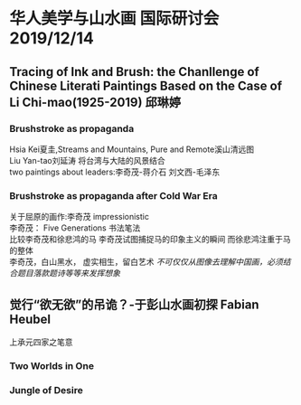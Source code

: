 # 华人美学与山水画 国际研讨会 2019/12/14   
## Tracing of Ink and Brush: the Chanllenge of Chinese Literati Paintings Based on the Case of Li Chi-mao(1925-2019) 邱琳婷
### Brushstroke as propaganda
Hsia Kei夏圭,Streams and Mountains, Pure and Remote溪山清远图  
Liu Yan-tao刘延涛 将台湾与大陆的风景结合  
two paintings about leaders:李奇茂-蒋介石  刘文西-毛泽东  
### Brushstroke as propaganda after Cold War Era  
关于屈原的画作:李奇茂 impressionistic   
李奇茂： Five Generations 书法笔法  
比较李奇茂和徐悲鸿的马 李奇茂试图捕捉马的印象主义的瞬间 而徐悲鸿注重于马的整体  
李奇茂，白山黑水， 虚实相生，留白艺术  *不可仅仅从图像去理解中国画，必须结合题目落款题诗等等来发挥想象*
  
## 觉行“欲无欲”的吊诡？-于彭山水画初探 Fabian Heubel  
上承元四家之笔意  
### Two Worlds in One  
### Jungle of Desire
  
